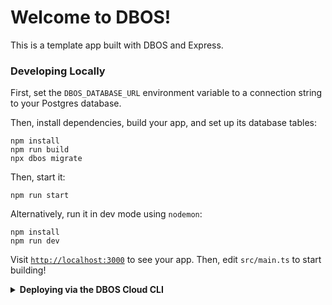 # Welcome to DBOS!

This is a template app built with DBOS and Express.

### Developing Locally

First, set the `DBOS_DATABASE_URL` environment variable to a connection string to your Postgres database.

Then, install dependencies, build your app, and set up its database tables:

```shell
npm install
npm run build
npx dbos migrate
```

Then, start it:

```shell
npm run start
```

Alternatively, run it in dev mode using `nodemon`:

```shell
npm install
npm run dev
```

Visit [`http://localhost:3000`](http://localhost:3000) to see your app.
Then, edit `src/main.ts` to start building!

<details>
<summary><strong>Deploying via the DBOS Cloud CLI</strong></summary>

You can also deploy this app to DBOS Cloud via the Cloud CLI.
Install it globally with this command:

```shell
npm i -g @dbos-inc/dbos-cloud@latest
```

Then, run this command to deploy your app:

```shell
dbos-cloud app deploy
```
</details>